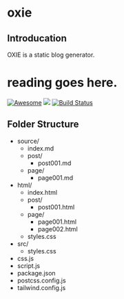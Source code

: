 # oxie 

## Introducation

OXIE is a static blog generator. 

# reading goes here.
[![Awesome](https://awesome.re/badge.svg)](https://github.com/PaulWang1905/Readings) 
![](https://img.shields.io/github/last-commit/PaulWang1905/Readings?color=green) 
[![Build Status](https://github.com/PaulWang1905/Readings/workflows/CI/badge.svg)](https://github.com/PaulWang1905/Readings/actions?workflow=CI)

## Folder Structure

- source/
  - index.md
  - post/
    - post001.md
  - page/
    - page001.md
- html/
  - index.html
  - post/
    - post001.html
  - page/
    - page001.html
    - page002.html
  - styles.css
- src/
  - styles.css
- css.js
- script.js
- package.json
- postcss.config.js
- tailwind.config.js


